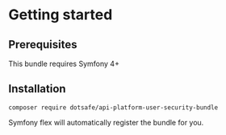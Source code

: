 # Getting started

## Prerequisites

This bundle requires Symfony 4+

## Installation

    composer require dotsafe/api-platform-user-security-bundle

Symfony flex will automatically register the bundle for you.

